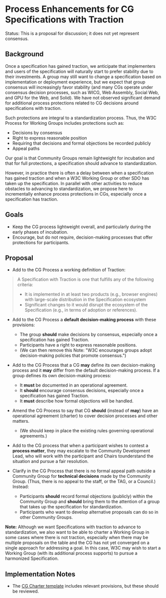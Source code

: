 # Process Enhancements for CG Specifications with Traction
Status: This is a proposal for discussion; it does not yet represent consensus.

## Background

Once a specification has gained traction, we anticipate that
implementers and users of the specification will naturally start to
prefer stability due to their investments. A group may still want to
change a specification based on implementation or deployment
experience, but we expect that group consensus will increasingly favor
stability (and many CGs operate under consensus decision processes,
such as WICG, Web Assembly, Social Web, and GPU for the Web, and
Solid).  We have not observed significant demand for additional
process protections related to CG decisions around specifications with
traction.

Such protections are integral to a standardization process. Thus, the
W3C Process for Working Groups includes protections such as:

* Decisions by consensus
* Right to express reasonable position
* Requiring that decisions and formal objections be recorded publicly
* Appeal paths

Our goal is that Community Groups remain lightweight for incubation
and that for full protections, a specification should advance to
standardization.

However, in practice there is often a delay between when a
specification has gained traction and when a W3C Working Group or
other SDO has taken up the specification. In parallel with other
activities to reduce obstacles to advancing to standardization, we
propose here to incrementally enhance process protections in CGs,
especially once a specification has traction.

## Goals

* Keep the CG process lightweight overall, and particularly during the early phases of incubation.
* Encourage, but do not require, decision-making processes that offer protections for participants.

## Proposal

* Add to the CG Process a working definition of Traction:

> A Specification with Traction is one that fulfills any of the following criteria:
> * It is implemented in at least two products (e.g., browser engines) with large-scale distribution in the Specification ecosystem
> * Significant changes to it would disrupt the ecosystem of the Specification (e.g., in terms of adoption or references).

* Add to the CG Process a **default decision-making process** with these provisions:
  * The group **should** make decisions by consensus, especially once a specification has gained Traction.
  * Participants have a right to express reasonable positions.
  * (We can then remove this Note: "W3C encourages groups adopt decision-making policies that promote consensus.")

* Add to the CG Process that a CG **may** define its own decision-making process and it **may** differ 
  from the default decision-making process. If a group defines its own decision-making process:
  * It **must** be documented in an operational agreement.
  * It **should** encourage consensus decisions, especially once a specification has gained Traction.
  * It **must** describe how formal objections will be handled.

* Amend the CG Process to say that CG **should** (instead of **may**) have an operational agreement (charter) to cover decision processes and other matters.
  * (We should keep in place the existing rules governing operational agreements.)

* Add to the CG process that when a participant wishes to contest a **process matter**, they may escalate to the Community Development Lead, who will work with the participant and Chairs tounderstand the situation and pursue a fair resolution.

* Clarify in the CG Process that there is no formal appeal path outside a Community Group for **technical decisions** made by the Community Group. (Thus, there is no appeal to the staff, or the TAG, or a Council.) Instead:
  * Participants **should** record formal objections (publicly) within the  Community Group and **should** bring them to the attention of a group that takes up the specification for standardization.
  * Participants who want to develop alternative proposals can do so in other Community Groups.
  
  
**Note:** Although we want Specifications with traction to advance to standardization, we also want to be able to charter a Working Group in some cases where there is not traction, especially when there may be multiple proposals on the table and the CG has not yet converged on a single approach for addressing a goal. In this case, W3C may wish to start a Working Group (with its additional process supports) to pursue a harmonized Specification.

## Implementation Notes

* The [CG Charter template](https://w3c.github.io/cg-charter/CGCharter.html) includes relevant provisions, but these should be reviewed.
